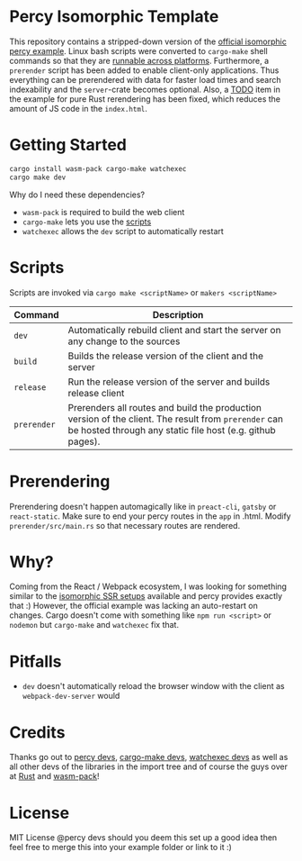 # Percy Isomorphic Template
This repository contains a stripped-down version of the [official isomorphic percy example](https://github.com/chinedufn/percy/tree/master/examples/isomorphic).
Linux bash scripts were converted to `cargo-make` shell commands so that they are [runnable across platforms](https://sagiegurari.github.io/cargo-make/#usage-task-command-script-task-exampleshell2batch).
Furthermore, a `prerender` script has been added to enable client-only applications. Thus everything can be prerendered with data for faster load times and search indexability and the `server`-crate becomes optional.
Also, a [TODO](https://github.com/chinedufn/percy/blob/e41857e0d002ade865a4c0b9f1c052f75dc06d0b/examples/isomorphic/client/src/lib.rs#L49) item in the example for pure Rust rerendering has been fixed, which reduces the amount of JS code in the `index.html`.

# Getting Started
```bash
cargo install wasm-pack cargo-make watchexec
cargo make dev
```

Why do I need these dependencies?
- `wasm-pack` is required to build the web client
- `cargo-make` lets you use the [scripts](#Scripts)
- `watchexec` allows the `dev` script to automatically restart

# Scripts

Scripts are invoked via `cargo make <scriptName>` or `makers <scriptName>`

| Command  | Description |
|---|---|
| `dev` | Automatically rebuild client and start the server on any change to the sources |
| `build` | Builds the release version of the client and the server |
| `release` | Run the release version of the server and builds release client |
| `prerender` | Prerenders all routes and build the production version of the client. The result from `prerender` can be hosted through any static file host (e.g. github pages). |

# Prerendering
Prerendering doesn't happen automagically like in `preact-cli`, `gatsby` or `react-static`.
Make sure to end your percy routes in the `app` in .html.
Modify `prerender/src/main.rs` so that necessary routes are rendered.

# Why?
Coming from the React / Webpack ecosystem, I was looking for something similar to the [isomorphic SSR setups](https://github.com/preactjs/preact-cli) available and percy provides exactly that :)
However, the official example was lacking an auto-restart on changes.
Cargo doesn't come with something like `npm run <script>` or `nodemon` but `cargo-make` and `watchexec` fix that.

# Pitfalls
- `dev` doesn't automatically reload the browser window with the client as `webpack-dev-server` would

# Credits
Thanks go out to [percy devs](https://github.com/chinedufn/percy/graphs/contributors), [cargo-make devs](https://github.com/sagiegurari/cargo-make/graphs/contributors), [watchexec devs](https://github.com/watchexec/watchexec/graphs/contributors) as well as all other devs of the libraries in the import tree and of course the guys over at [Rust](https://www.rust-lang.org/governance) and [wasm-pack](https://github.com/rustwasm/wasm-pack/graphs/contributors)!

# License
MIT License
@percy devs should you deem this set up a good idea then feel free to merge this into your example folder or link to it :)
